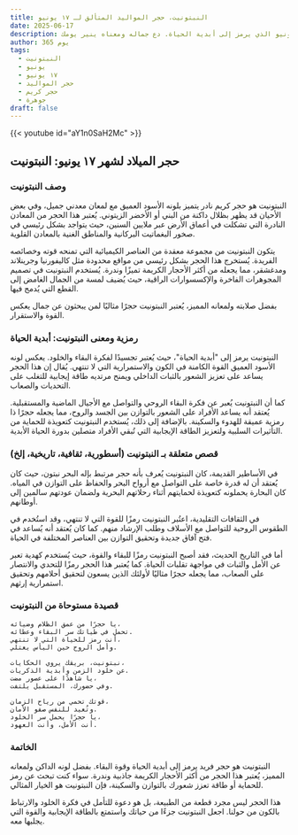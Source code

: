 ```yaml
---
title: النبتونيت، حجر المواليد المتألق لـ ١٧ يونيو
date: 2025-06-17
description: اشعر بأهمية النبتونيت، حجر المواليد لـ ١٧ يونيو الذي يرمز إلى أبدية الحياة. دع جماله ومعناه ينير يومك.
author: 365 يوم
tags:
  - النبتونيت
  - يونيو
  - ١٧ يونيو
  - حجر المواليد
  - حجر كريم
  - جوهرة
draft: false
---
```


{{< youtube id="aY1n0SaH2Mc" >}}

## حجر الميلاد لشهر ١٧ يونيو: النبتونيت

### وصف النبتونيت

النبتونيت هو حجر كريم نادر يتميز بلونه الأسود العميق مع لمعان معدني جميل، وفي بعض الأحيان قد يظهر بظلال داكنة من البني أو الأخضر الزيتوني. يُعتبر هذا الحجر من المعادن النادرة التي تشكلت في أعماق الأرض عبر ملايين السنين، حيث يتواجد بشكل رئيسي في صخور البغماتيت البركانية والمناطق الغنية بالمعادن القلوية.

يتكون النبتونيت من مجموعة معقدة من العناصر الكيميائية التي تمنحه قوته وخصائصه الفريدة. يُستخرج هذا الحجر بشكل رئيسي من مواقع محدودة مثل كاليفورنيا وجرينلاند ومدغشقر، مما يجعله من أكثر الأحجار الكريمة تميزًا وندرة. يُستخدم النبتونيت في تصميم المجوهرات الفاخرة والإكسسوارات الراقية، حيث يُضيف لمسة من الجمال الغامض إلى القطع التي يُدمج فيها.

بفضل صلابته ولمعانه المميز، يُعتبر النبتونيت حجرًا مثاليًا لمن يبحثون عن جمال يعكس القوة والاستقرار.

### رمزية ومعنى النبتونيت: أبدية الحياة

النبتونيت يرمز إلى "أبدية الحياة"، حيث يُعتبر تجسيدًا لفكرة البقاء والخلود. يعكس لونه الأسود العميق القوة الكامنة في الكون والاستمرارية التي لا تنتهي. يُقال إن هذا الحجر يساعد على تعزيز الشعور بالثبات الداخلي ويمنح مرتديه طاقة إيجابية للتغلب على التحديات والصعاب.

كما أن النبتونيت يُعبر عن فكرة البقاء الروحي والتواصل مع الأجيال الماضية والمستقبلية. يُعتقد أنه يساعد الأفراد على الشعور بالتوازن بين الجسد والروح، مما يجعله حجرًا ذا رمزية عميقة للهدوء والسكينة. بالإضافة إلى ذلك، يُستخدم النبتونيت كتعويذة للحماية من التأثيرات السلبية ولتعزيز الطاقة الإيجابية التي تُبقي الأفراد متصلين بدورة الحياة الأبدية.

### قصص متعلقة بـ النبتونيت (أسطورية، ثقافية، تاريخية، إلخ)

في الأساطير القديمة، كان النبتونيت يُعرف بأنه حجر مرتبط بإله البحر نبتون، حيث كان يُعتقد أن له قدرة خاصة على التواصل مع أرواح البحر والحفاظ على التوازن في المياه. كان البحارة يحملونه كتعويذة لحمايتهم أثناء رحلاتهم البحرية ولضمان عودتهم سالمين إلى أوطانهم.

في الثقافات التقليدية، اعتُبر النبتونيت رمزًا للقوة التي لا تنتهي، وقد استُخدم في الطقوس الروحية للتواصل مع الأسلاف وطلب الإرشاد منهم. كما كان يُعتقد أنه يُساعد في فتح آفاق جديدة وتحقيق التوازن بين العناصر المختلفة في الحياة.

أما في التاريخ الحديث، فقد أصبح النبتونيت رمزًا للبقاء والقوة، حيث يُستخدم كهدية تعبر عن الأمل والثبات في مواجهة تقلبات الحياة. كما يُعتبر هذا الحجر رمزًا للتحدي والانتصار على الصعاب، مما يجعله حجرًا مثاليًا لأولئك الذين يسعون لتحقيق أحلامهم وتحقيق استمرارية إرثهم.

### قصيدة مستوحاة من النبتونيت

```
يا حجرًا من عمق الظلام وضيائه،  
تحمل في طياتك سر البقاء وعطائه.  
أنت رمز للحياة التي لا تنتهي،  
وأمل الروح حين اليأس يعتلي.

نبتونيت، بريقك يروي الحكايات،  
عن خلود الزمن وأبدية الذكريات.  
يا شاهدًا على عصور مضت،  
وفي حضورك، المستقبل يلتفت.

قوتك تحمي من رياح الزمان،  
وتُعيد للنفس صفو الأمان.  
يا حجرًا يحمل سر الخلود،  
أنت الأمل، وأنت العهود.
```

### الخاتمة

النبتونيت هو حجر فريد يرمز إلى أبدية الحياة وقوة البقاء. بفضل لونه الداكن ولمعانه المميز، يُعتبر هذا الحجر من أكثر الأحجار الكريمة جاذبية وندرة. سواء كنت تبحث عن رمز للحماية أو طاقة تعزز شعورك بالتوازن والسكينة، فإن النبتونيت هو الخيار المثالي.

هذا الحجر ليس مجرد قطعة من الطبيعة، بل هو دعوة للتأمل في فكرة الخلود والارتباط بالكون من حولنا. اجعل النبتونيت جزءًا من حياتك واستمتع بالطاقة الإيجابية والقوة التي يجلبها معه.